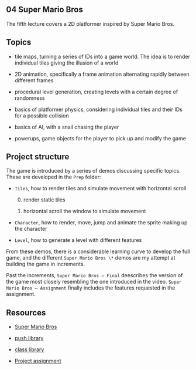 ## 04 Super Mario Bros

The fifth lecture covers a 2D platformer inspired by Super Mario Bros.

<!-- ![A few frames from the assignment for "Super Mario Bros"](https://github.com/borntofrappe/game-development/blob/master/04%20Super%20Mario%20%Bros/super-mario-bros.gif) -->

## Topics

- tile maps, turning a series of IDs into a game world. The idea is to render individual tiles giving the illusion of a world

- 2D animation, specifically a frame animation alternating rapidly between different frames

- procedural level generation, creating levels with a certain degree of randomness

- basics of platformer physics, considering individual tiles and their IDs for a possible collision 

- basics of AI, with a snail chasing the player

- powerups, game objects for the player to pick up and modify the game

## Project structure

The game is introduced by a series of demos discussing specific topics. These are developed in the `Prep` folder:

- `Tiles`, how to render tiles and simulate movement with horizontal scroll

    0. render static tiles

    1. horizontal scroll the window to simulate movement

- `Character`, how to render, move, jump and animate the sprite making up the character

- `Level`, how to generate a level with different features

From these demos, there is a considerable learning curve to develop the full game, and the different `Super Mario Bros \*` demos are my attempt at building the game in increments.

<!-- 0. -->

Past the increments, `Super Mario Bros — Final` deescribes the version of the game most closely resembling the one introduced in the video. `Super Mario Bros — Assignment` finally includes the features requested in the assignment.

## Resources

- [Super Mario Bros](https://youtu.be/gvONAgleKPg)

- [push library](https://github.com/Ulydev/push)

- [class library](https://github.com/vrld/hump/blob/master/class.lua)

- [Project assignment](https://docs.cs50.net/ocw/games/assignments/4/assignment4.html)
